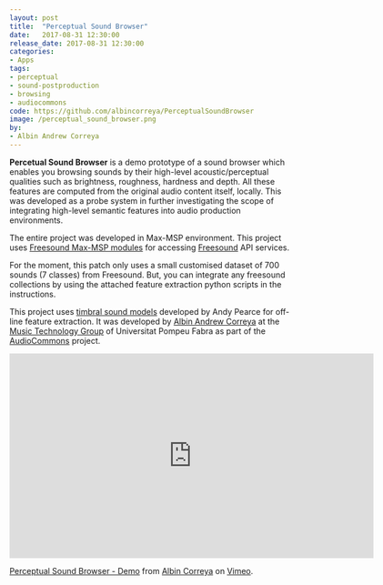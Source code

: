 ```yaml
---
layout: post
title:  "Perceptual Sound Browser"
date:   2017-08-31 12:30:00
release_date: 2017-08-31 12:30:00
categories: 
- Apps
tags:
- perceptual
- sound-postproduction
- browsing
- audiocommons
code: https://github.com/albincorreya/PerceptualSoundBrowser
image: /perceptual_sound_browser.png
by: 
- Albin Andrew Correya
---
```


**Percetual Sound Browser** is a demo prototype of a sound browser which enables you browsing sounds by their high-level acoustic/perceptual qualities such as brightness, roughness, hardness and depth. All these features are computed from the original audio content itself, locally. This was developed as a probe system in further investigating the scope of integrating high-level semantic features into audio production environments. 

The entire project was developed in Max-MSP environment. This project uses [Freesound Max-MSP modules](https://github.com/albincorreya/Freesound_Max-MSP_Modules) for accessing [Freesound](https://freesound.org) API services. 

For the moment, this patch only uses a small customised dataset of 700 sounds (7 classes) from Freesound. But, you can integrate any freesound collections by using the attached feature extraction python scripts in the instructions.

This project uses [timbral sound models](https://github.com/AudioCommons/timbral_models) developed by Andy Pearce for off-line feature extraction. It was developed by [Albin Andrew Correya](https://albincorreya.wordpress.com) at the [Music Technology Group](http://mtg.upf.edu) of Universitat Pompeu Fabra as part of the [AudioCommons](https://www.audiocommons.org) project.

<iframe src="https://player.vimeo.com/video/231350962" width="640" height="360" frameborder="0" webkitallowfullscreen mozallowfullscreen allowfullscreen></iframe>
<p><a href="https://vimeo.com/231350962">Perceptual Sound Browser - Demo</a> from <a href="https://vimeo.com/user64899531">Albin Correya</a> on <a href="https://vimeo.com">Vimeo</a>.</p>
